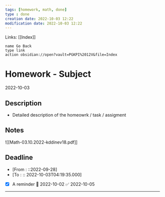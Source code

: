 ```yaml
---
tags: [homework, math, done]
type : done
creation date: 2022-10-03 12:22
modification date: 2022-10-03 12:22
---
```

Links: [[Index]]
```button
name Go Back
type link
action obsidian://open?vault=PGKPI%2012V&file=Index
```
# Homework - Subject
2022-10-03
## Description
-  Detailed description of the homeowrk / task / assigment
## Notes
![[Math-03.10.2022-kddinev18.pdf]]
## Deadline
-  [From : ::2022-09-28]
-  [To : :: 2022-10-03T04:19:35.000]
- [x] A reminder 📅 2022-10-02 ✅ 2022-10-05
---